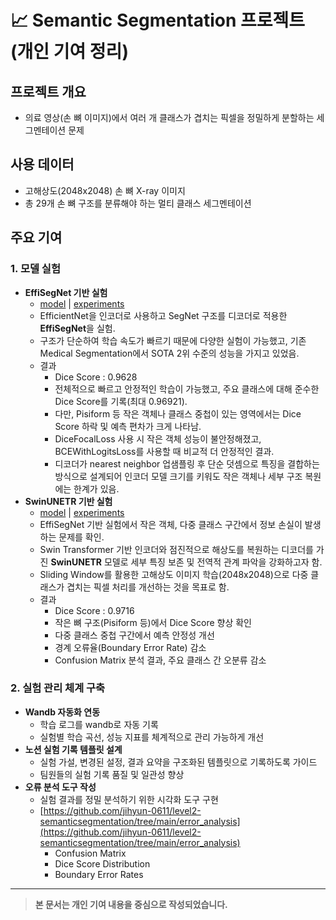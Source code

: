 # 📈 Semantic Segmentation 프로젝트 (개인 기여 정리)

## 프로젝트 개요

- 의료 영상(손 뼈 이미지)에서 여러 개 클래스가 겹치는 픽셀을 정밀하게 분할하는 세그멘테이션 문제

## 사용 데이터

- 고해상도(2048x2048) 손 뼈 X-ray 이미지
- 총 29개 손 뼈 구조를 분류해야 하는 멀티 클래스 세그멘테이션

## 주요 기여

### 1. 모델 실험

- **EffiSegNet 기반 실험**
  - [model](https://github.com/jihyun-0611/level2-semanticsegmentation/blob/main/models/EffiSegNet.py) | [experiments](https://github.com/jihyun-0611/level2-semanticsegmentation/blob/main/experiments/completed/31.6_EffiSegNet_b7_BCE.yaml)
  - EfficientNet을 인코더로 사용하고 SegNet 구조를 디코더로 적용한 **EffiSegNet**을 실험.
  - 구조가 단순하여 학습 속도가 빠르기 때문에 다양한 실험이 가능했고, 기존 Medical Segmentation에서 SOTA 2위 수준의 성능을 가지고 있었음.
  - 결과
    - Dice Score : 0.9628
    - 전체적으로 빠르고 안정적인 학습이 가능했고, 주요 클래스에 대해 준수한 Dice Score를 기록(최대 0.96921).
    - 다만, Pisiform 등 작은 객체나 클래스 중첩이 있는 영역에서는 Dice Score 하락 및 예측 편차가 크게 나타남.
    - DiceFocalLoss 사용 시 작은 객체 성능이 불안정해졌고, BCEWithLogitsLoss를 사용할 때 비교적 더 안정적인 결과.
    - 디코더가 nearest neighbor 업샘플링 후 단순 덧셈으로 특징을 결합하는 방식으로 설계되어 인코더 모델 크기를 키워도 작은 객체나 세부 구조 복원에는 한계가 있음.
- **SwinUNETR 기반 실험**
  - [model](https://github.com/jihyun-0611/level2-semanticsegmentation/blob/main/models/SwinUNETR.py) | [experiments](https://github.com/jihyun-0611/level2-semanticsegmentation/blob/main/experiments/completed/36.4_Finetune_SwinUNETR_slidingwindow.yaml)
  - EffiSegNet 기반 실험에서 작은 객체, 다중 클래스 구간에서 정보 손실이 발생하는 문제를 확인.
  - Swin Transformer 기반 인코더와 점진적으로 해상도를 복원하는 디코더를 가진 **SwinUNETR** 모델로 세부 특징 보존 및 전역적 관계 파악을 강화하고자 함.
  - Sliding Window를 활용한 고해상도 이미지 학습(2048x2048)으로 다중 클래스가 겹치는 픽셀 처리를 개선하는 것을 목표로 함.
  - 결과
    - Dice Score : 0.9716
    - 작은 뼈 구조(Pisiform 등)에서 Dice Score 향상 확인
    - 다중 클래스 중첩 구간에서 예측 안정성 개선
    - 경계 오류율(Boundary Error Rate) 감소
    - Confusion Matrix 분석 결과, 주요 클래스 간 오분류 감소

### 2. 실험 관리 체계 구축

- **Wandb 자동화 연동**
  - 학습 로그를 wandb로 자동 기록
  - 실험별 학습 곡선, 성능 지표를 체계적으로 관리 가능하게 개선
- **노션 실험 기록 템플릿 설계**
  - 실험 가설, 변경된 설정, 결과 요약을 구조화된 템플릿으로 기록하도록 가이드
  - 팀원들의 실험 기록 품질 및 일관성 향상
- **오류 분석 도구 작성**
  - 실험 결과를 정밀 분석하기 위한 시각화 도구 구현
  - [https://github.com/jihyun-0611/level2-semanticsegmentation/tree/main/error_analysis](https://github.com/jihyun-0611/level2-semanticsegmentation/tree/main/error_analysis)
    - Confusion Matrix
    - Dice Score Distribution
    - Boundary Error Rates

---


> **본 문서는 개인 기여 내용을 중심으로 작성되었습니다.**  

